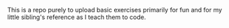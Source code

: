 This is a repo purely to upload basic exercises primarily for fun and for my little sibling's reference as I teach them to code.
